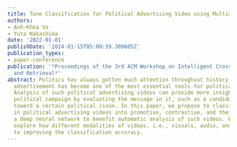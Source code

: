 ```yaml
---
title: Tone Classification for Political Advertising Video using Multimodal Cues
authors:
- Anh-Khoa Vo
- Yuta Nakashima
date: '2022-01-01'
publishDate: '2024-01-15T05:00:59.309605Z'
publication_types:
- paper-conference
publication: '*Proceedings of the 3rd ACM Workshop on Intelligent Cross-Data Analysis
  and Retrieval*'
abstract: Politics has always gotten much attention throughout history, and video
  advertisement has become one of the most essential tools for political communication.
  Analysis of such political advertising videos can provide more insight into the
  political campaign by evaluating the message in it, such as a candidate's attitude
  toward a certain political issue. In this paper, we propose to classify the tone
  in political advertising videos into promotive, contrastive, and their mixture using
  a deep neural network to benefit automatic analysis of such videos. We especially
  explore how different modalities of videos, i.e., visuals, audio, and text, contribute
  to improving the classification accuracy.
---
```

